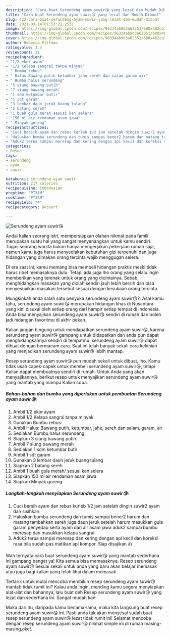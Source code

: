 ```yaml
---
description: "Cara buat Serundeng ayam suwir😘 yang lezat dan Mudah Dibuat"
title: "Cara buat Serundeng ayam suwir😘 yang lezat dan Mudah Dibuat"
slug: 423-cara-buat-serundeng-ayam-suwir-yang-lezat-dan-mudah-dibuat
date: 2021-03-14T01:53:22.253Z
image: https://img-global.cpcdn.com/recipes/96334ab9d3a62351/680x482cq70/serundeng-ayam-suwir😘-foto-resep-utama.jpg
thumbnail: https://img-global.cpcdn.com/recipes/96334ab9d3a62351/680x482cq70/serundeng-ayam-suwir😘-foto-resep-utama.jpg
cover: https://img-global.cpcdn.com/recipes/96334ab9d3a62351/680x482cq70/serundeng-ayam-suwir😘-foto-resep-utama.jpg
author: Rebecca Pittman
ratingvalue: 3.4
reviewcount: 11
recipeingredient:
- "1/2 ekor ayam"
- "1/2 Kelapa sangrai tanpa minyak"
- " Bumbu rebus"
- " Halus Bawang putih ketumbar jahe sereh dan salam garam air"
- " Bumbu halus serundeng"
- "3 siung bawang putih"
- "7 siung bawang merah"
- "1 sdm ketumbar butir"
- "1 sdt garam"
- "3 lembar daun jeruk buang tulang"
- "2 batang sereh"
- "1 buah gula merah sesuai kan selera"
- "150 ml air rendaman asam jawa"
- " Minyak goreng"
recipeinstructions:
- "Cuci bersih ayam dan rebus kurleb 1/2 jam setelah dingin suwir2 ayam dan sisihkan"
- "Haluskan bumbu serundeng dan tumis sampai bener2 harum dan matang tambahkan sereh juga daun jeruk setelah harum masukkan gula garam penyedap serta ayam dan air asam jawa aduk2 sampai bumbu meresap dan masukkan kelapa sangrai"
- "Aduk2 terua sampai meresap dan kering dengan api kecil dan koreksi rasa bila sudah pas matikan api kompor. Siap disajikan 👍"
categories:
- Resep
tags:
- serundeng
- ayam
- suwir

katakunci: serundeng ayam suwir 
nutrition: 217 calories
recipecuisine: Indonesian
preptime: "PT31M"
cooktime: "PT34M"
recipeyield: "4"
recipecategory: Dessert

---
```



![Serundeng ayam suwir😘](https://img-global.cpcdn.com/recipes/96334ab9d3a62351/680x482cq70/serundeng-ayam-suwir😘-foto-resep-utama.jpg)

Andai kalian seorang istri, mempersiapkan olahan nikmat pada famili merupakan suatu hal yang sangat menyenangkan untuk kamu sendiri. Tugas seorang  wanita bukan hanya mengerjakan pekerjaan rumah saja, namun kamu juga harus menyediakan kebutuhan gizi terpenuhi dan juga hidangan yang dimakan orang tercinta wajib menggugah selera.

Di era  saat ini, kamu memang bisa membeli hidangan praktis meski tidak harus ribet memasaknya dulu. Tetapi ada juga lho orang yang selalu ingin memberikan yang terenak untuk orang yang dicintainya. Sebab, menghidangkan masakan yang diolah sendiri jauh lebih bersih dan bisa menyesuaikan masakan tersebut sesuai dengan kesukaan orang tercinta. 



Mungkinkah anda salah satu penyuka serundeng ayam suwir😘?. Asal kamu tahu, serundeng ayam suwir😘 merupakan hidangan khas di Nusantara yang kini disukai oleh setiap orang dari hampir setiap tempat di Indonesia. Anda bisa menyajikan serundeng ayam suwir😘 sendiri di rumah dan boleh jadi hidangan favoritmu di akhir pekan.

Kalian jangan bingung untuk mendapatkan serundeng ayam suwir😘, karena serundeng ayam suwir😘 gampang untuk didapatkan dan anda pun dapat menghidangkannya sendiri di tempatmu. serundeng ayam suwir😘 dapat dibuat dengan bermacam cara. Saat ini telah banyak sekali cara kekinian yang menjadikan serundeng ayam suwir😘 lebih mantap.

Resep serundeng ayam suwir😘 pun mudah sekali untuk dibuat, lho. Kamu tidak usah capek-capek untuk membeli serundeng ayam suwir😘, tetapi Kalian dapat membuatnya sendiri di rumah. Untuk Anda yang akan menyajikannya, berikut resep untuk menyajikan serundeng ayam suwir😘 yang mantab yang mampu Kalian coba.

<!--inarticleads1-->

##### Bahan-bahan dan bumbu yang diperlukan untuk pembuatan Serundeng ayam suwir😘:

1. Ambil 1/2 ekor ayam
1. Ambil 1/2 Kelapa sangrai tanpa minyak
1. Gunakan  Bumbu rebus:
1. Ambil  Halus: Bawang putih, ketumbar, jahe, sereh dan salam, garam, air
1. Sediakan  Bumbu halus serundeng:
1. Siapkan 3 siung bawang putih
1. Ambil 7 siung bawang merah
1. Sediakan 1 sdm ketumbar butir
1. Ambil 1 sdt garam
1. Gunakan 3 lembar daun jeruk buang tulang
1. Siapkan 2 batang sereh
1. Ambil 1 buah gula merah/ sesuai kan selera
1. Siapkan 150 ml air rendaman asam jawa
1. Siapkan  Minyak goreng




<!--inarticleads2-->

##### Langkah-langkah menyiapkan Serundeng ayam suwir😘:

1. Cuci bersih ayam dan rebus kurleb 1/2 jam setelah dingin suwir2 ayam dan sisihkan
1. Haluskan bumbu serundeng dan tumis sampai bener2 harum dan matang tambahkan sereh juga daun jeruk setelah harum masukkan gula garam penyedap serta ayam dan air asam jawa aduk2 sampai bumbu meresap dan masukkan kelapa sangrai
1. Aduk2 terua sampai meresap dan kering dengan api kecil dan koreksi rasa bila sudah pas matikan api kompor. Siap disajikan 👍




Wah ternyata cara buat serundeng ayam suwir😘 yang mantab sederhana ini gampang banget ya! Kita semua bisa memasaknya. Resep serundeng ayam suwir😘 Sesuai sekali untuk anda yang baru akan belajar memasak atau juga bagi kalian yang telah lihai dalam memasak.

Tertarik untuk mulai mencoba membikin resep serundeng ayam suwir😘 mantab tidak rumit ini? Kalau anda ingin, mending kamu segera menyiapkan alat-alat dan bahannya, lalu buat deh Resep serundeng ayam suwir😘 yang lezat dan sederhana ini. Sangat mudah kan. 

Maka dari itu, daripada kamu berlama-lama, maka kita langsung buat resep serundeng ayam suwir😘 ini. Pasti anda tak akan menyesal sudah buat resep serundeng ayam suwir😘 lezat tidak rumit ini! Selamat mencoba dengan resep serundeng ayam suwir😘 nikmat simple ini di rumah masing-masing,oke!.

